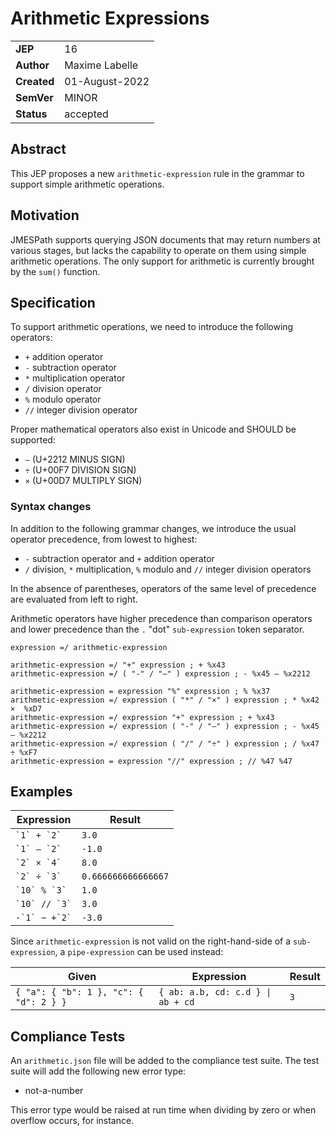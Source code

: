 # Arithmetic Expressions

|||
|---|---
| **JEP**    | 16
| **Author** | Maxime Labelle
| **Created**| 01-August-2022
| **SemVer** | MINOR
| **Status** | accepted

## Abstract

This JEP proposes a new `arithmetic-expression` rule in the grammar to support simple arithmetic operations.

## Motivation

JMESPath supports querying JSON documents that may return numbers at various stages, but lacks the capability to operate on them using simple arithmetic operations. The only support for arithmetic is currently brought by the `sum()` function.

## Specification

To support arithmetic operations, we need to introduce the following operators:

- `+` addition operator
- `-` subtraction operator
- `*` multiplication operator
- `/` division operator
- `%` modulo operator
- `//` integer division operator

Proper mathematical operators also exist in Unicode and SHOULD be supported:

- `–` (U+2212 MINUS SIGN)
- `÷` (U+00F7 DIVISION SIGN)
-  `×` (U+00D7 MULTIPLY SIGN)

### Syntax changes

In addition to the following grammar changes, we introduce the usual operator precedence, from lowest to highest:

- `-` subtraction operator and `+` addition operator
- `/` division,  `*` multiplication, `%` modulo and `//` integer division operators

In the absence of parentheses, operators of the same level of precedence are evaluated from left to right.

Arithmetic operators have higher precedence than comparison operators and lower precedence than the `.` "dot" `sub-expression` token separator.

```abnf
expression =/ arithmetic-expression

arithmetic-expression =/ "+" expression ; + %x43
arithmetic-expression =/ ( "-" / "–" ) expression ; - %x45 – %x2212

arithmetic-expression = expression "%" expression ; % %x37
arithmetic-expression =/ expression ( "*" / "×" ) expression ; * %x42 ×  %xD7
arithmetic-expression =/ expression "+" expression ; + %x43
arithmetic-expression =/ expression ( "-" / "–" ) expression ; - %x45 – %x2212
arithmetic-expression =/ expression ( "/" / "÷" ) expression ; / %x47 ÷ %xF7
arithmetic-expression = expression "//" expression ; // %47 %47

```

## Examples

|Expression|Result
|---|---
|`` `1` + `2` ``| `3.0`
|`` `1` – `2` ``| `-1.0`
|`` `2` × `4` ``| `8.0`
|`` `2` ÷ `3` ``| `0.666666666666667`
|`` `10` % `3` ``| `1.0`
|`` `10` // `3` ``| `3.0`
|`` -`1` − +`2` ``| `-3.0`

Since `arithmetic-expression` is not valid on the right-hand-side of a `sub-expression`, a `pipe-expression` can be used instead:

|Given|Expression|Result
|---|---|---
|`{ "a": { "b": 1 }, "c": { "d": 2 } }`|`` { ab: a.b, cd: c.d } \| ab + cd ``| `3`

## Compliance Tests

An `arithmetic.json` file will be added to the compliance test suite.
The test suite will add the following new error type:

- not-a-number

This error type would be raised at run time when dividing by zero or when overflow occurs, for instance.
